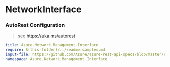 # NetworkInterface
### AutoRest Configuration
> see https://aka.ms/autorest

``` yaml
title: Azure.Network.Management.Interface
require: $(this-folder)/../readme.samples.md
input-file: https://github.com/Azure/azure-rest-api-specs/blob/master/specification/network/resource-manager/Microsoft.Network/stable/2019-11-01/networkInterface.json
namespace: Azure.Network.Management.Interface
```